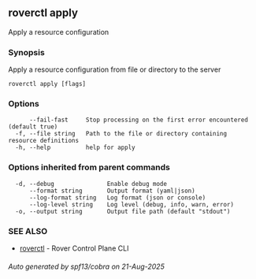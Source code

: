 ## roverctl apply

Apply a resource configuration

### Synopsis

Apply a resource configuration from file or directory to the server

```
roverctl apply [flags]
```

### Options

```
      --fail-fast     Stop processing on the first error encountered (default true)
  -f, --file string   Path to the file or directory containing resource definitions
  -h, --help          help for apply
```

### Options inherited from parent commands

```
  -d, --debug               Enable debug mode
      --format string       Output format (yaml|json)
      --log-format string   Log format (json or console)
      --log-level string    Log level (debug, info, warn, error)
  -o, --output string       Output file path (default "stdout")
```

### SEE ALSO

* [roverctl](roverctl.md)	 - Rover Control Plane CLI

###### Auto generated by spf13/cobra on 21-Aug-2025
